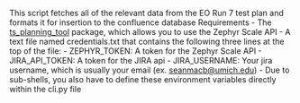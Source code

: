 This script fetches all of the relevant data from the EO Run 7 test plan and formats it for insertion to the confluence database
Requirements
    - The [ts_planning_tool](https://github.com/lsst-ts/ts_planning_tool/tree/develop) package, which allows you to use the Zephyr Scale API
    - A text file named credentials.txt that contains the following three lines at the top of the file:
        - ZEPHYR_TOKEN: A token for the Zephyr Scale API
        - JIRA_API_TOKEN: A token for the JIRA api
        - JIRA_USERNAME: Your jira username, which is usually your email (ex. seanmacb@umich.edu)
    - Due to sub-shells, you also have to define these environment variables directly within the cli.py file

